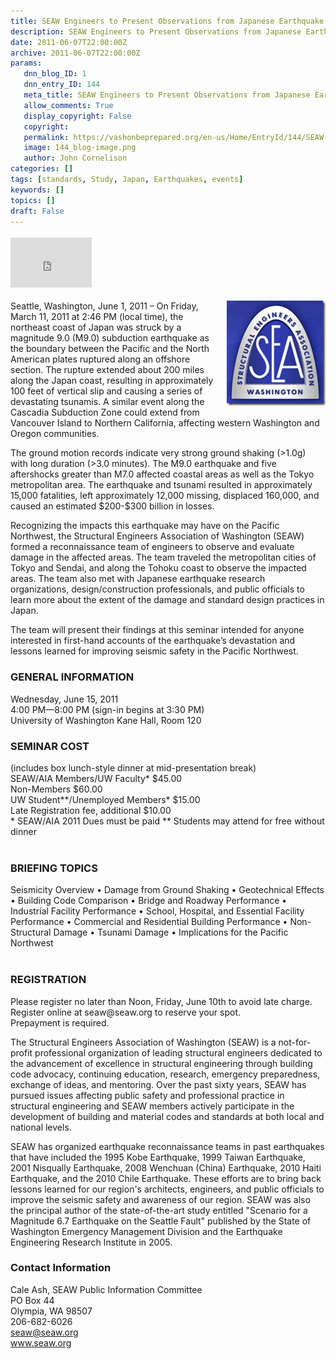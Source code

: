 ```yaml
---
title: SEAW Engineers to Present Observations from Japanese Earthquake Reconnaissance
description: SEAW Engineers to Present Observations from Japanese Earthquake Reconnaissance
date: 2011-06-07T22:00:00Z
archive: 2011-06-07T22:00:00Z
params:
   dnn_blog_ID: 1
   dnn_entry_ID: 144
   meta_title: SEAW Engineers to Present Observations from Japanese Earthquake Reconnaissance
   allow_comments: True
   display_copyright: False
   copyright: 
   permalink: https://vashonbeprepared.org/en-us/Home/EntryId/144/SEAW-Engineers-to-Present-Observations-from-Japanese-Earthquake-Reconnaissance
   image: 144_blog-image.png
   author: John Cornelison
categories: []
tags: [standards, Study, Japan, Earthquakes, events]
keywords: []
topics: []
draft: False
---
```


<div class="wlWriterHeaderFooter" style="padding-bottom: 4px; margin: 0px; padding-left: 0px; padding-right: 0px; float: none; padding-top: 4px"><iframe src="http://www.facebook.com/widgets/like.php?href=http://vashoneoc.org/Blogs/VashonPreparedness/tabid/164/EntryId/144/SEAW-Engineers-to-Present-Observations-from-Japanese-Earthquake-Reconnaissance.aspx" frameborder="0" scrolling="no" style="border-bottom: medium none; border-left: medium none; width: 130px; height: 80px; border-top: medium none; border-right: medium none"></iframe></div>
<p><a href="/images/dnnBlog/1/144/Windows-Live-Writer-782ad2898a7f_D036-image_2.png"><img title="image" border="0" alt="image" align="right" width="158" height="168" style="background-image: none; border-bottom: 0px; border-left: 0px; margin: 0px 0px 5px 5px; padding-left: 0px; padding-right: 0px; display: inline; float: right; border-top: 0px; border-right: 0px; padding-top: 0px" src="/images/dnnBlog/1/144/Windows-Live-Writer-782ad2898a7f_D036-image_thumb.png" /></a>Seattle, Washington, June 1, 2011 – On Friday, March 11, 2011 at 2:46 PM (local time), the northeast coast of Japan was struck by a magnitude 9.0 (M9.0) subduction earthquake as the boundary between the Pacific and the North American plates ruptured along an offshore section. The rupture extended about 200 miles along the Japan coast, resulting in approximately 100 feet of vertical slip and causing a series of devastating tsunamis. A similar event along the Cascadia Subduction Zone could extend from Vancouver Island to Northern California, affecting western Washington and Oregon communities.</p>
<p>The ground motion records indicate very strong ground shaking (&gt;1.0g) with long duration (&gt;3.0 minutes). The M9.0 earthquake and five aftershocks greater than M7.0 affected coastal areas as well as the Tokyo metropolitan area. The earthquake and tsunami resulted in approximately 15,000 fatalities, left approximately 12,000 missing, displaced 160,000, and caused an estimated $200-$300 billion in losses.</p>
<p>Recognizing the impacts this earthquake may have on the Pacific Northwest, the Structural Engineers Association of Washington (SEAW) formed a reconnaissance team of engineers to observe and evaluate damage in the affected areas. The team traveled the metropolitan cities of Tokyo and Sendai, and along the Tohoku coast to observe the impacted areas. The team also met with Japanese earthquake research organizations, design/construction professionals, and public officials to learn more about the extent of the damage and standard design practices in Japan.</p>
<p>The team will present their findings at this seminar intended for anyone interested in first-hand accounts of the earthquake’s devastation and lessons learned for improving seismic safety in the Pacific Northwest.</p>
<h3>GENERAL INFORMATION</h3>
<p>Wednesday, June 15, 2011 <br />
4:00 PM—8:00 PM (sign-in begins at 3:30 PM) <br />
University of Washington Kane Hall, Room 120</p>
<h3>SEMINAR COST</h3>
<p>(includes box lunch-style dinner at mid-presentation break) <br />
SEAW/AIA Members/UW Faculty* $45.00 <br />
Non-Members $60.00 <br />
UW Student**/Unemployed Members* $15.00 <br />
Late Registration fee, additional $10.00 <br />
* SEAW/AIA 2011 Dues must be paid ** Students may attend for free without dinner <br />
&#160;</p>
<h3>BRIEFING TOPICS</h3>
<p>Seismicity Overview • Damage from Ground Shaking • Geotechnical Effects • Building Code Comparison • Bridge and Roadway Performance • Industrial Facility Performance • School, Hospital, and Essential Facility Performance • Commercial and Residential Building Performance • Non-Structural Damage • Tsunami Damage • Implications for the Pacific Northwest <br />
&#160;</p>
<h3>REGISTRATION</h3>
<p>Please register no later than Noon, Friday, June 10th to avoid late charge. Register online at seaw@seaw.org to reserve your spot. <br />
Prepayment is required.</p>
<p>The Structural Engineers Association of Washington (SEAW) is a not-for-profit professional organization of leading structural engineers dedicated to the advancement of excellence in structural engineering through building code advocacy, continuing education, research, emergency preparedness, exchange of ideas, and mentoring. Over the past sixty years, SEAW has pursued issues affecting public safety and professional practice in structural engineering and SEAW members actively participate in the development of building and material codes and standards at both local and national levels.</p>
<p>SEAW has organized earthquake reconnaissance teams in past earthquakes that have included the 1995 Kobe Earthquake, 1999 Taiwan Earthquake, 2001 Nisqually Earthquake, 2008 Wenchuan (China) Earthquake, 2010 Haiti Earthquake, and the 2010 Chile Earthquake. These efforts are to bring back lessons learned for our region's architects, engineers, and public officials to improve the seismic safety and awareness of our region. SEAW was also the principal author of the state-of-the-art study entitled "Scenario for a Magnitude 6.7 Earthquake on the Seattle Fault" published by the State of Washington Emergency Management Division and the Earthquake Engineering Research Institute in 2005.</p>
<h3>Contact Information</h3>
<p>Cale Ash, SEAW Public Information Committee <br />
PO Box 44 <br />
Olympia, WA 98507 <br />
206-682-6026 <br />
<a href="mailto:seaw@seaw.org">seaw@seaw.org</a> <br />
<a href="http://www.seaw.org">www.seaw.org</a></p>
